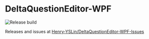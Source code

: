# DeltaQuestionEditor-WPF
 
![Release build](https://github.com/Profound-Education-Centre/DeltaQuestionEditor-WPF/workflows/Release%20build/badge.svg)

Releases and issues at [Henry-YSLin/DeltaQuestionEditor-WPF-Issues](https://github.com/Henry-YSLin/DeltaQuestionEditor-WPF-Issues)
